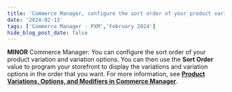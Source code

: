 ```yaml
---
title: 'Commerce Manager, configure the sort order of your product variations and options'
date: '2024-02-13'
tags: ['Commerce Manager - PXM','February 2024']
hide_blog_post_date: false
---
```

**MINOR** Commerce Manager: You can configure the sort order of your product variation and variation options. You can then use the **Sort Order** value to program your storefront to display the variations and variation options in the order that you want. For more information, see **[Product Variations, Options, and Modifiers in Commerce Manager](https://elasticpath.dev/docs/pxm/products/pxm-product-variations/variations)**.
